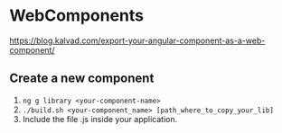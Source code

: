 # WebComponents

https://blog.kalvad.com/export-your-angular-component-as-a-web-component/

## Create a new component
1. `ng g library <your-component-name>`
2. `./build.sh <your-component_name> [path_where_to_copy_your_lib]`
3. Include the file .js inside your application.
